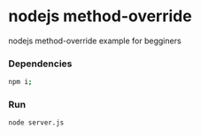 # nodejs method-override
nodejs method-override example for begginers


### Dependencies
```bash
npm i;
```

### Run
```bash
node server.js
```
